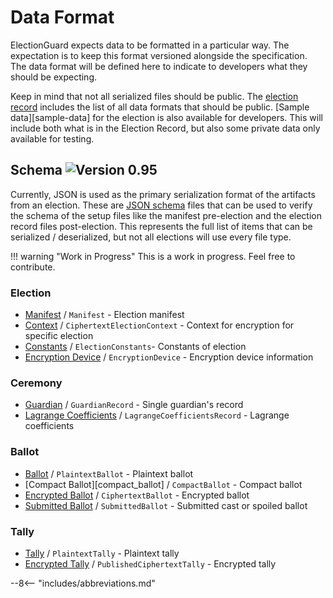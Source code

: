 # Data Format

ElectionGuard expects data to be formatted in a particular way. The expectation is to keep this format versioned alongside the specification. The data format will be defined here to indicate to developers what they should be expecting. 

Keep in mind that not all serialized files should be public. The [election record][election-record] includes the list of all data formats that should be public. [Sample data][sample-data] for the election is also available for developers. This will include both what is in the Election Record, but also some private data only available for testing. 

## Schema ![Version 0.95][shield-green-0.95]

Currently, JSON is used as the primary serialization format of the artifacts from an election. These are [JSON schema][json-schema] files that can be used to verify the schema of the setup files like the manifest pre-election and the election record files post-election. This represents the full list of items that can be serialized / deserialized, but not all elections will use every file type. 

!!! warning "Work in Progress"
    This is a work in progress. Feel free to contribute.

### Election

- [Manifest][manifest] / `Manifest` - Election manifest
- [Context][ciphertext_election_context] / `CiphertextElectionContext` - Context for encryption for specific election
- [Constants][election_constants] / `ElectionConstants`- Constants of election
- [Encryption Device][encryption_device] / `EncryptionDevice` - Encryption device information

### Ceremony
- [Guardian][guardian_record] / `GuardianRecord` - Single guardian's record
- [Lagrange Coefficients][lagrange_coefficients_record] / `LagrangeCoefficientsRecord` - Lagrange coefficients

### Ballot

- [Ballot][plaintext_ballot] / `PlaintextBallot` - Plaintext ballot
- [Compact Ballot][compact_ballot] / `CompactBallot` - Compact ballot
- [Encrypted Ballot][ciphertext_ballot] / `CiphertextBallot` - Encrypted ballot
- [Submitted Ballot][submitted_ballot] / `SubmittedBallot` -  Submitted cast or spoiled ballot

### Tally
- [Tally][plaintext_tally] / `PlaintextTally` - Plaintext tally
- [Encrypted Tally][published_ciphertext_tally] / `PublishedCiphertextTally` - Encrypted tally


<!-- Links -->
[shield-green-0.95]: https://img.shields.io/badge/🗳%20ElectionGuard%20Specification-v0.95-green
[json-schema]: https://json-schema.org/specification.html "Json Schema Specification"

[election-record]: ../Election_Record
[election-record]: ../Sample_Data
[manifest]: https://github.com/microsoft/electionguard/blob/main/data/0.95.0/schema/manifest.schema.json "Manifest Json Schema"
[ciphertext_election_context]: https://github.com/microsoft/electionguard/blob/main/data/0.95.0/schema/ciphertext_election_context.schema.json "Ciphertext Election Context Json Schema"
[election_constants]: https://github.com/microsoft/electionguard/blob/main/data/0.95.0/schema/election_constants.schema.json "Election Constants Json Schema"
[encryption_device]: https://github.com/microsoft/electionguard/blob/main/data/0.95.0/schema/encryption_device.schema.json "Encryption Device Json Schema"
[guardian_record]: https://github.com/microsoft/electionguard/blob/main/data/0.95.0/schema/guardian_record.schema.json "Guardian Record Json Schema"
[lagrange_coefficients_record]: https://github.com/microsoft/electionguard/blob/main/data/0.95.0/schema/lagrange_coefficients_record.schema.json "Guardian Record Json Schema"
[plaintext_ballot]: https://github.com/microsoft/electionguard/blob/main/data/0.95.0/schema/plaintext_ballot.schema.json "Guardian Record Json Schema"
[ciphertext_ballot]: https://github.com/microsoft/electionguard/blob/main/data/0.95.0/schema/ciphertext_ballot.schema.json "Guardian Record Json Schema"
[submitted_ballot]: https://github.com/microsoft/electionguard/blob/main/data/0.95.0/schema/submitted_ballot.schema.json "Guardian Record Json Schema"
[plaintext_tally]: https://github.com/microsoft/electionguard/blob/main/data/0.95.0/schema/plaintext_tally.schema.json "Guardian Record Json Schema"
[published_ciphertext_tally]: https://github.com/microsoft/electionguard/blob/main/data/0.95.0/schema/published_ciphertext_tally.schema.json "Guardian Record Json Schema"

--8<-- "includes/abbreviations.md"